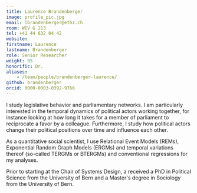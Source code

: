 ```yaml
---
title: Laurence Brandenberger
image: profile_pic.jpg
email: lbrandenberger@ethz.ch
room: WEV G 213
tel: +41 44 632 04 42
website:
firstname: Laurence
lastname: Brandenberger
role: Senior Researcher
weight: 95
honorific: Dr.
aliases:
    - /team/people/brandenberger-laurence/
github: brandenberger
orcid: 0000-0003-0392-9766
---
```


I study legislative behavior and parliamentary networks. I am particularly interested in the temporal dynamics of political actors working together, for instance looking at how long it takes for a member of parliament to reciprocate a favor by a colleague. Furthermore, I study how political actors change their political positions over time and influence each other.

As a quantitative social scientist, I use Relational Event Models (REMs), Exponential Random Graph Models (ERGMs) and temporal variations thereof (so-called TERGMs or BTERGMs) and conventional regressions for my analyses.

Prior to starting at the Chair of Systems Design, a received a PhD in Political Science from the University of Bern and a Master's degree in Sociology from the University of Bern.

